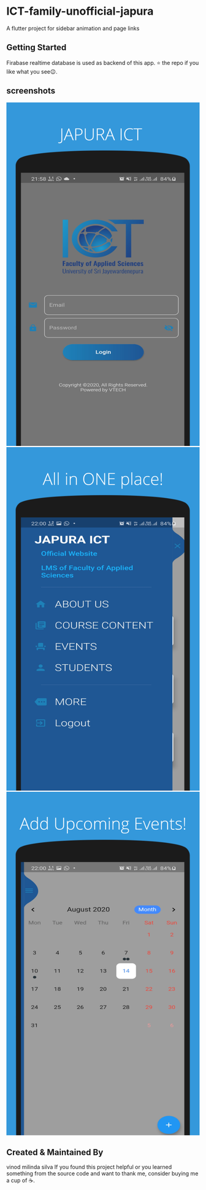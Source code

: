# ICT-family-unofficial-japura

A flutter project for sidebar animation and page links

## Getting Started
Firabase realtime database is used as backend of this app.
⭐ the repo if you like what you see😉.

## screenshots
![](screenshot_1.png)
![](screenshot_2.png)
![](screenshot_3.png)

## Created & Maintained By
   vinod milinda silva
   If you found this project helpful or you learned something from the source code and want to thank me, consider buying me a cup of ☕.
